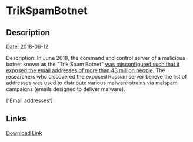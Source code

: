 # TrikSpamBotnet

## Description

Date: 2018-06-12

Description:
In June 2018, the command and control server of a malicious botnet known as the &quot;Trik Spam Botnet&quot; <a href="https://www.bleepingcomputer.com/news/security/trik-spam-botnet-leaks-43-million-email-addresses/" target="_blank" rel="noopener">was misconfigured such that it exposed the email addresses of more than 43 million people</a>. The researchers who discovered the exposed Russian server believe the list of addresses was used to distribute various malware strains via malspam campaigns (emails designed to deliver malware).


['Email addresses']

## Links

[Download Link](https://link-to.net/1229997/138.48021059905514/dynamic/?r=aHR0cHM6Ly93d3cubWVkaWFmaXJlLmNvbS92aWV3L1lLWVBraVlSRnc3RTZwRy8vZmlsZQ==)